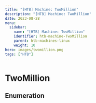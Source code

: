 ```yaml
---
title: "[HTB] Machine: TwoMillion"
description: "[HTB] Machine: TwoMillion"
date: 2023-08-28
menu:
  sidebar:
    name: "[HTB] Machine: TwoMillion"
    identifier: htb-machine-TwoMillion
    parent: htb-machines-linux
    weight: 10
hero: images/twomillion.png
tags: ["HTB"]
---
```


# TwoMillion
## Enumeration